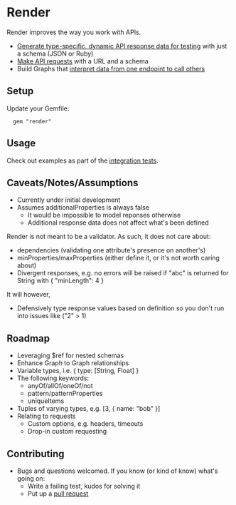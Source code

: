 # Render

Render improves the way you work with APIs.

* [Generate type-specific, dynamic API response data for testing](spec/integration/render/schema_spec.rb) with just a schema (JSON or Ruby)
* [Make API requests](spec/integration/render/graph_spec.rb) with a URL and a schema
* Build Graphs that [interpret data from one endpoint to call others](spec/integration/render/nested_graph_spec.rb)

## Setup

Update your Gemfile:

      gem "render"

## Usage

Check out examples as part of the [integration tests](spec/integration/render).

## Caveats/Notes/Assumptions

- Currently under initial development
- Assumes additionalProperties is always false
  - It would be impossible to model reponses otherwise
  - Additional response data does not affect what's been defined

Render is not meant to be a validator. As such, it does not care about:

  - dependencies (validating one attribute's presence on another's)
  - minProperties/maxProperties (either define it, or it's not worth caring about)
  - Divergent responses, e.g. no errors will be raised if "abc" is returned for String with { "minLength": 4 }

It will however,

  - Defensively type response values based on definition so you don't run into issues like ("2" > 1)

## Roadmap

- Leveraging $ref for nested schemas
- Enhance Graph to Graph relationships
- Variable types, i.e. { type: [String, Float] }
- The following keywords:
  - anyOf/allOf/oneOf/not
  - pattern/patternProperties
  - uniqueItems
- Tuples of varying types, e.g. [3, { name: "bob" }]
- Relating to requests
  - Custom options, e.g. headers, timeouts
  - Drop-in custom requesting

## Contributing

* Bugs and questions welcomed. If you know (or kind of know) what's going on:
  * Write a failing test, kudos for solving it
  * Put up a [pull request](https://help.github.com/articles/using-pull-requests)
